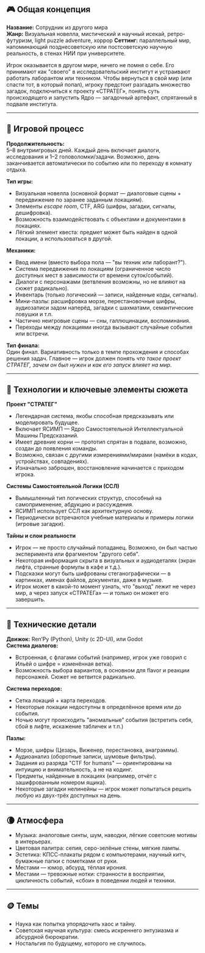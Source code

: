 ## 🎮 Общая концепция

**Название:** Сотрудник из другого мира  
**Жанр:** Визуальная новелла, мистический и научный исекай, ретро-футуризм, light puzzle adventure, хоррор
**Сеттинг:** параллельный мир, напоминающий позднесоветскую или постсоветскую научную реальность, в стенах НИИ при университете.  

Игрок оказывается в другом мире, ничего не помня о себе. Его принимают как "своего" в исследовательский институт и устраивают работать лаборантом или техником. Чтобы вернуться в свой мир (или спасти тот, в который попал), игроку предстоит разгадать множество загадок, подключиться к проекту «СТРАТЕГ», понять суть происходящего и запустить Ядро — загадочный артефакт, спрятанный в подвале института.

---

## 🧩 Игровой процесс

**Продолжительность:**  
5–8 внутриигровых дней. Каждый день включает диалоги, исследования и 1–2 головоломки/задачи. Возможно, день заканчивается автоматически по событию или по переходу в комнату отдыха.

**Тип игры:**  
- Визуальная новелла (основной формат — диалоговые сцены + передвижение по заранее заданным локациям).
- Элементы *escape room*, CTF, ARG (шифры, загадки, сигналы, дешифровка).
- Возможность взаимодействовать с объектами и документами в локациях.
- Лёгкий элемент квеста: предмет может быть найден в одной локации, а использоваться в другой.

**Механики:**
- Ввод имени (вместо выбора пола — "вы техник или лаборант?").
- Система передвижения по локациям (ограниченное число доступных мест в зависимости от времени суток/событий).
- Диалоги с персонажами (ветвления возможны, но не влияют на сюжет радикально).
- Инвентарь (только логический — записи, найденные коды, сигналы).
- Мини-пазлы: расшифровка морзе, перестановочные шифры, аудиозаписи задом наперёд, загадки с шахматами, семантические ловушки и т.п.
- Частично неигровые сцены — сны, галлюцинации, воспоминания.
- Переходы между локациями иногда вызывают случайные события или встречи.

**Тип финала:**  
Один финал. Вариативность только в темпе прохождения и способах решения задач. Главное — игрок должен понять *что такое проект СТРАТЕГ, зачем он был нужен и как его запуск влияет на мир*.

---

## 🧠 Технологии и ключевые элементы сюжета

**Проект "СТРАТЕГ"**  
- Легендарная система, якобы способная предсказывать или моделировать будущее.  
- Включает ЯСИМП — Ядро Самостоятельной Интеллектуальной Машины Предсказаний.  
- Имеет древние корни — прототип спрятан в подвале, возможно, создан до появления команды.  
- Возможно, связан с другими измерениями/мирами (намёки в кодах, устройствах, совпадениях).  
- Изначально заброшен, восстановление начинается с приходом игрока.

**Системы Самостоятельной Логики (ССЛ)**  
- Вымышленный тип логических структур, способный на самоприменение, абдукцию и рассуждения.  
- ЯСИМП использует ССЛ как архитектурную основу.  
- Периодически встречаются учебные материалы и примеры логики (игровые загадки).

**Тайны и слои реальности**
- Игрок — не просто случайный попаданец. Возможно, он был частью эксперимента или фрагментом "другого себя".  
- Некоторая информация скрыта в визуальных и аудиодеталях (экран лифта, странные формулы в кафе и т.д.).  
- Подсказки могут быть шифрованы стеганографически — в картинках, именах файлов, документах, даже в музыке.
- Игрок может в какой-то момент узнать, что "выход" лежит не через мир, а через запуск «СТРАТЕГа» — и только он может его завершить.

---

## 🔧 Технические детали

**Движок:** Ren’Py (Python), Unity (с 2D-UI), или Godot  
**Система диалогов:**  
- Встроенная, с флагами событий (например, игрок уже говорил с Ильёй о шифре = изменённая ветка).  
- Возможность выбора вариантов, в основном для flavor и реакции персонажей. Сюжет не ветвится радикально.

**Система переходов:**  
- Сетка локаций + карта переходов.  
- Некоторые локации недоступны в определённое время или до события.  
- Ночью могут происходить "аномальные" события (встретить себя, сбой в лифте, искажение табличек и т.п.)

**Пазлы:**  
- Морзе, шифры (Цезарь, Виженер, перестановка, анаграммы).  
- Аудиоанализ (оборотные записи, шумовые фильтры).  
- Задания из разряда "CTF for humans" — ориентированы на интуицию и внимательность, а не на кодинг.  
- Предметы, найденные в локациях (например, отчёт с зашифрованным номером ящика).  
- Некоторые загадки нелинейны — игрок может попытаться решить любую из двух-трёх доступных на день.

---

## 🌘 Атмосфера

- Музыка: аналоговые синты, шум, наводки, лёгкие советские мотивы в интерьерах.  
- Цветовая палитра: сепия, серо-зелёные стены, мягкие лампы.  
- Эстетика: КПСС-плакаты рядом с компьютерами, научный китч, бумажные папки с пометками от руки.  
- Местами — юмор, абсурд, тёплая ирония.  
- Местами — тревожные нотки: странности в восприятии, цикличность событий, «сбои» в поведении людей и техники.

---

## 🪙 Темы

- Наука как попытка упорядочить хаос и тайну.  
- Советская научная культура: смесь искреннего энтузиазма и абсурдной бюрократии.  
- Ностальгия по будущему, которого не случилось.  
